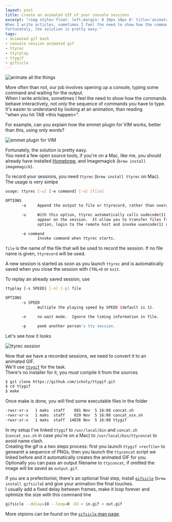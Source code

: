 ```yaml
---
layout: post
title: Create an animated GIF of your console sessions
excerpt: "<img style='float: left;margin: 0 10px 10px 0' title='animate all the things' src='http://s2.quickmeme.com/img/32/325fc351053e41d230961a71308d37937e68192130d11a82308ae619571ef942.jpg'>More often than not, our job involves opening up a console, typing some command and waiting for the output.   
When I write articles, sometimes I feel the need to show how the commands behave interactively, not only the sequence of commands you have to type.  
Fortunately, the solution is pretty easy."
tags:
- animated gif bash
- console session animated gif
- ttyrec
- ttyrplay
- ttygif
- gifsicle
---
```




![animate all the things](http://s2.quickmeme.com/img/32/325fc351053e41d230961a71308d37937e68192130d11a82308ae619571ef942.jpg)

More often than not, our job involves opening up a console, typing some command and waiting for the output.   
When I write articles, sometimes I feel the need to show how the commands behave interactively, not only the sequence of commands you have to type.  
It's easier to understand by looking at an animation, than reading  
"when you hit TAB \<this happen\>".  

For example, can you explain how the emmet plugin for VIM works, better than this, using only words?   

![emmet plugin for VIM](https://qiita-image-store.s3.amazonaws.com/0/38647/86b91c27-f894-c969-89b0-5846408ad1db.gif)

Fortunately, the solution is pretty easy.   
You need a few open source tools, if you're on a Mac, like me, you should already have installed [Homebrew](http://brew.sh/), and Imagemagick (`brew install imagemagick`).  
 
To record your sessions, you need `ttyrec` (`brew install ttyrec` on Mac).  
The usage is very simlpe  

```bash
usage: ttyrec [-u] [-e command] [-a] [file]

OPTIONS
       -a     Append the output to file or ttyrecord, rather than overwriting it.

       -u     With this option, ttyrec automatically calls uudecode(1) and  saves  its  output  when  uuencoded  data
              appear on the session.  It allow you to transfer files from remote host.  You can call ttyrec with this
              option, login to the remote host and invoke uuencode(1) on it for the file you want to transfer.

       -e command
              Invoke command when ttyrec starts.
```

`file` is the name of the file that will be used to record the session. If no file name is given, `ttyrecord` will be used.   

A new session is started as soon as you launch `ttyrec` and is automatically saved when you close the session with `CTRL+D` or `exit`.   

To replay an already saved session, use 

```bash
ttyplay [-s SPEED] [-n] [-p] file

OPTIONS
       -s SPEED
              multiple the playing speed by SPEED (default is 1).

       -n     no wait mode.  Ignore the timing information in file.

       -p     peek another person's tty session.
```



Let's see how it looks

![ttyrec session](http://i.imgur.com/q7NHxN0.gif)

Now that we have a recorded sessions, we need to convert it to an animated GIF.   
We'll use [`ttygif`](https://github.com/icholy/ttygif) for the task.  
There's no installer for it, you must compile it from the sources

```bash
$ git clone https://github.com/icholy/ttygif.git
$ cd ttygif
$ make
```

Once make is done, you will find some executable files in the folder

```bash
-rwxr-xr-x   1 maks  staff    881 Nov  5 16:08 concat.sh
-rwxr-xr-x   1 maks  staff    829 Nov  5 16:08 concat_osx.sh
-rwxr-xr-x   1 maks  staff  14836 Nov  5 16:08 ttygif
```

In my setup I've linked `ttygif` to `/usr/local/bin`  and `concat.sh` (`concat_osx.sh` in case you're on a Mac) to `/usr/local/bin/ttyconcat` to avoid name clash.  
Creating the gif is a two steps process: first you launch `ttygif <recfile>` to genearet a sequence of PNGs, then you launch the `ttyconcat` script we linked before and it automatically creates the animated GIF for you.  
Optionally you can pass an output filename to `ttyconcat`, if omitted the image will be saved as `output.gif`.  
  
If you are a prefectionist, there's an optional final step, install [`gifsicle`](http://www.lcdf.org/gifsicle/) (`brew install gifsicle`) and give your animation the final touches.   
I usually add a fixed delay between frames, make it loop forever and optimize the size with this command line

```bash
gifsicle --delay=10 --loop=0 -O3 < in.gif > out.gif
```

More otpions can be found on the [`gifsicle` man page](http://www.lcdf.org/gifsicle/man.html).

